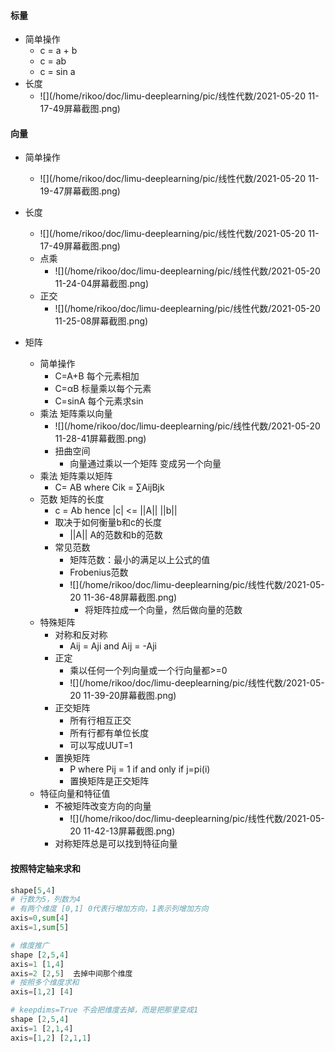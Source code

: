 #### 标量

* 简单操作
  * c = a + b
  * c = ab
  * c = sin a
* 长度
  * ![](/home/rikoo/doc/limu-deeplearning/pic/线性代数/2021-05-20 11-17-49屏幕截图.png)

#### 向量

* 简单操作
  * ![](/home/rikoo/doc/limu-deeplearning/pic/线性代数/2021-05-20 11-19-47屏幕截图.png)
* 长度
  * ![](/home/rikoo/doc/limu-deeplearning/pic/线性代数/2021-05-20 11-17-49屏幕截图.png)
  * 点乘 
    * ![](/home/rikoo/doc/limu-deeplearning/pic/线性代数/2021-05-20 11-24-04屏幕截图.png)
  * 正交
    * ![](/home/rikoo/doc/limu-deeplearning/pic/线性代数/2021-05-20 11-25-08屏幕截图.png)

* 矩阵
  * 简单操作
    * C=A+B  每个元素相加
    * C=αB     标量乘以每个元素
    * C=sinA  每个元素求sin
  * 乘法 矩阵乘以向量
    * ![](/home/rikoo/doc/limu-deeplearning/pic/线性代数/2021-05-20 11-28-41屏幕截图.png)
    * 扭曲空间
      * 向量通过乘以一个矩阵 变成另一个向量
  * 乘法 矩阵乘以矩阵
    * C= AB where Cik = ∑AijBjk
  * 范数 矩阵的长度
    * c = Ab hence |c| <= ||A|| ||b||
    * 取决于如何衡量b和c的长度
      * ||A|| A的范数和b的范数
    * 常见范数
      * 矩阵范数：最小的满足以上公式的值
      * Frobenius范数
      * ![](/home/rikoo/doc/limu-deeplearning/pic/线性代数/2021-05-20 11-36-48屏幕截图.png)
        * 将矩阵拉成一个向量，然后做向量的范数
  * 特殊矩阵
    * 对称和反对称
      * Aij = Aji and Aij = -Aji
    * 正定
      * 乘以任何一个列向量或一个行向量都>=0
      * ![](/home/rikoo/doc/limu-deeplearning/pic/线性代数/2021-05-20 11-39-20屏幕截图.png)
    * 正交矩阵
      * 所有行相互正交
      * 所有行都有单位长度
      * 可以写成UUT=1
    * 置换矩阵
      * P where Pij = 1 if and only if j=pi(i)
      * 置换矩阵是正交矩阵
  * 特征向量和特征值
    * 不被矩阵改变方向的向量
      * ![](/home/rikoo/doc/limu-deeplearning/pic/线性代数/2021-05-20 11-42-13屏幕截图.png)
    * 对称矩阵总是可以找到特征向量

#### 按照特定轴来求和

```python
shape[5,4]
# 行数为5，列数为4
# 有两个维度 [0,1] 0代表行增加方向，1表示列增加方向 
axis=0,sum[4]
axis=1,sum[5]

# 维度推广
shape [2,5,4]
axis=1 [1,4]
axis=2 [2,5]  去掉中间那个维度
# 按照多个维度求和
axis=[1,2] [4]

# keepdims=True 不会把维度去掉，而是把那里变成1
shape [2,5,4]
axis=1 [2,1,4]
axis=[1,2] [2,1,1]
```


